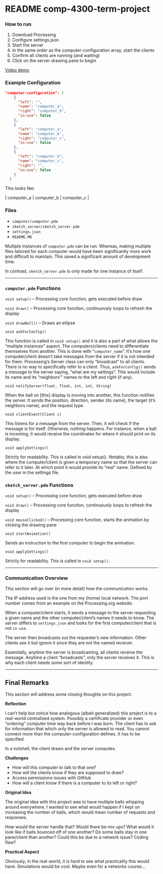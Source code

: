 # README comp-4300-term-project

### How to run 
1. Download Processing
2. Configure settings.json
3. Start the server
4. In the same order as the computer-configuration array, start the clients
5. Confirm all clients are running (and waiting)
6. Click on the server drawing pane to begin

[Video demo](https://youtu.be/hR8Z2p5LOx4)

### Example Configuration
```json
"computer-configuration": [
    {
      "left": "",
      "name": "computer_a",
      "right": "computer_b",
      "in-use": false
    },
    {
      "left": "computer_a",
      "name": "computer_b",
      "right": "computer_c",
      "in-use": false
    },
    {
      "left": "computer_b",
      "name": "computer_c",
      "right": "",
      "in-use": false
    }
  ]
```

This looks like:

| computer_a | computer_b | computer_c |

### Files
- `computer/computer.pde`
- `sketch_server/sketch_server.pde`
- `settings.json`
- `README.MD`
  
Multiple instances of `computer.pde` can be run. Whereas, making multiple files tailored for each computer would have been significantly more work and difficult to maintain. This saved a significant amount of development time.

In contrast, `sketch_server.pde` is only made for one instance of itself.

---

### `computer.pde` Functions

`void setup()` – Processing core function, gets executed before draw

`void draw()` – Processing core function, continuously loops to refresh the display

`void drawBall()` – Draws an ellipse


`void askForConfig()`

This function is called in `void setup()` and it is also a part of what allows the “multiple instances” aspect. The computers/clients need to differentiate themselves from another. This is done with “`computer_name`”. It’s how one computer/client doesn’t take messages from the server if it is not intended for them. Processing’s Server class can only “broadcast” to all clients. There is no way to specifically refer to a client. Thus, `askForConfig()` sends a message to the server saying, “what are my settings”. This would include its name and its “neighbors’” names to the left and right (if any).

`void notifyServer(float, float, int, int, String)`

When the ball on [this] display is moving into another, this function notifies the server. It sends the position, direction, sender (its name), the target (it’s neighbors name), and the request type.

`void clientEvent(Client c)`

This listens for a message from the server. Then, it will check if the message is for itself. Otherwise, nothing happens. For instance, when a ball is incoming, it would receive the coordinates for where it should print on its display.

`void applySettings()`

Strictly for readability. This is called in void setup().
Notably, this is also where the computer/client is given a temporary name so that the server can refer to it later. At which point it would provide its “real” name. Defined by the user in the settings file.


### `sketch_server.pde` Functions

`void setup()` – Processing core function, gets executed before draw

`void draw()` – Processing core function, continuously loops to refresh the display

`void mouseClicked()` – Processing core function, starts the animation by clicking the drawing pane

`void startAnimation()`

Sends an instruction to the first computer to begin the animation.

`void applySettings()`

Strictly for readability. This is called in `void setup()`.

---

### Communication Overview

This section will go over (in more detail) how the communication works.

The IP address used is the one from my (home) local network. The port number comes from an example on the Processing.org website.

When a computer/client starts, it sends a message to the server requesting a given name and the other computer/client’s names it needs to know. The server differs to `settings.json` and looks for the first computer/client that is not `in-use`.

The server then broadcasts out the requester’s new information. Other clients see it but ignore it since they are not the named receiver.

Essentially, anytime the server is broadcasting, all clients receive the message. Anytime a client “broadcasts”, only the server receives it. This is why each client needs some sort of identity.

---

## Final Remarks

This section will address some closing thoughts on this project.

**Reflection**

I can’t help but notice how analogous (albeit generalized) this project is to a real-world centralized system. Possibly a certificate provider or even “ordering” computer time way back before I was born. The client has to ask for information that which only the server is allowed to read. You cannot connect more than the computer-configuration defines. It has to be specified.

In a nutshell, the client draws and the server computes.

**Challenges**

- How will this computer to talk to that one?
- How will the clients know if they are supposed to draw?
- Access permissions issues with GitHub
- How will a client know if there is a computer to its left or right?


**Original Idea**

The original idea with this project was to have multiple balls whipping around everywhere. I wanted to see what would happen if I kept on increasing the number of balls, which would mean number of requests and responses.

How would the server handle that?
Would there be mix ups?
What would it look like if balls bounced off of one another?
Do some balls stay in one pane/client than another? Could this be due to a network issue? Coding flaw?

**Practical Aspect**

Obviously, in the real-world, it is hard to see what practicality this would have. Simulations would be cool. Maybe even for a networks course...